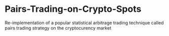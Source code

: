 # Pairs-Trading-on-Crypto-Spots
Re-implementation of a popular statistical arbitrage trading technique called pairs trading  strategy on the cryptocurency market
